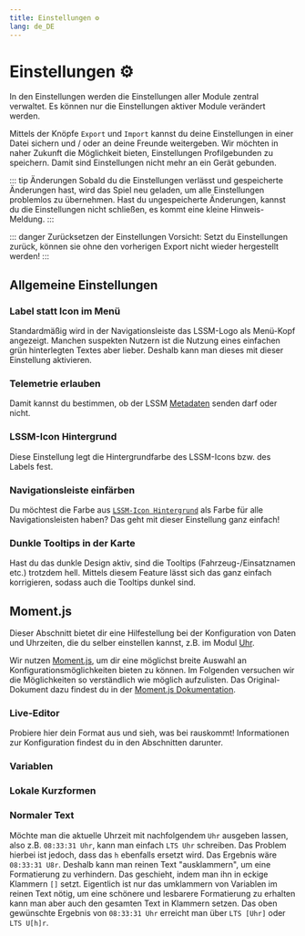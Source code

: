 ```yaml
---
title: Einstellungen ⚙️
lang: de_DE
---
```


# Einstellungen :gear:

In den Einstellungen werden die Einstellungen aller Module zentral verwaltet. Es können nur die Einstellungen aktiver Module verändert werden.

Mittels der Knöpfe `Export` und `Import` kannst du deine Einstellungen in einer Datei sichern und / oder an deine Freunde weitergeben.
Wir möchten in naher Zukunft die Möglichkeit bieten, Einstellungen Profilgebunden zu speichern. Damit sind Einstellungen nicht mehr an ein Gerät gebunden.

::: tip Änderungen
Sobald du die Einstellungen verlässt und gespeicherte Änderungen hast, wird das Spiel neu geladen, um alle Einstellungen problemlos zu übernehmen.
Hast du ungespeicherte Änderungen, kannst du die Einstellungen nicht schließen, es kommt eine kleine Hinweis-Meldung.
:::

::: danger Zurücksetzen der Einstellungen
Vorsicht: Setzt du Einstellungen zurück, können sie ohne den vorherigen Export nicht wieder hergestellt werden!
:::

## Allgemeine Einstellungen

### Label statt Icon im Menü
Standardmäßig wird in der Navigationsleiste das LSSM-Logo als Menü-Kopf angezeigt. Manchen suspekten Nutzern ist die Nutzung eines einfachen grün hinterlegten Textes aber lieber. Deshalb kann man dieses mit dieser Einstellung aktivieren.

### Telemetrie erlauben
Damit kannst du bestimmen, ob der LSSM [Metadaten](metadata.md) senden darf oder nicht.

### LSSM-Icon Hintergrund
Diese Einstellung legt die Hintergrundfarbe des LSSM-Icons bzw. des Labels fest.

### Navigationsleiste einfärben
Du möchtest die Farbe aus [`LSSM-Icon Hintergrund`](#lssm-icon-hintergrund) als Farbe für alle Navigationsleisten haben? Das geht mit dieser Einstellung ganz einfach!

### Dunkle Tooltips in der Karte
Hast du das dunkle Design aktiv, sind die Tooltips (Fahrzeug-/Einsatznamen etc.) trotzdem hell. Mittels diesem Feature lässt sich das ganz einfach korrigieren, sodass auch die Tooltips dunkel sind.

## Moment.js
Dieser Abschnitt bietet dir eine Hilfestellung bei der Konfiguration von Daten und Uhrzeiten, die du selber einstellen kannst, z.B. im Modul [Uhr](modules/clock.md).

Wir nutzen [Moment.js](https://momentjs.com/), um dir eine möglichst breite Auswahl an Konfigurationsmöglichkeiten bieten zu können.
Im Folgenden versuchen wir die Möglichkeiten so verständlich wie möglich aufzulisten. Das Original-Dokument dazu findest du in der [Moment.js Dokumentation](https://momentjscom.readthedocs.io/en/latest/moment/04-displaying/01-format/).

### Live-Editor
Probiere hier dein Format aus und sieh, was bei rauskommt! Informationen zur Konfiguration findest du in den Abschnitten darunter.

<momentjs-preview/>

### Variablen
<momentjs-variables/>

### Lokale Kurzformen
<momentjs-shorts/>

### Normaler Text
Möchte man die aktuelle Uhrzeit mit nachfolgendem `Uhr` ausgeben lassen, also z.B. `08:33:31 Uhr`, kann man einfach `LTS Uhr` schreiben. Das Problem hierbei ist jedoch, dass das `h` ebenfalls ersetzt wird. Das Ergebnis wäre `08:33:31 U8r`.
Deshalb kann man reinen Text "ausklammern", um eine Formatierung zu verhindern. Das geschieht, indem man ihn in eckige Klammern `[]` setzt. Eigentlich ist nur das umklammern von Variablen im reinen Text nötig, um eine schönere und lesbarere Formatierung zu erhalten kann man aber auch den gesamten Text in Klammern setzen.
Das oben gewünschte Ergebnis von `08:33:31 Uhr` erreicht man über `LTS [Uhr]` oder `LTS U[h]r`. 
